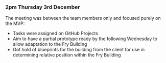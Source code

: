 ### 2pm Thursday 3rd December

The meeting was between the team members only and focused purely on the MVP:

* Tasks were assigned on GitHub Projects
* Aim to have a partial prototype ready by the following Wednesday to allow adaptation to the Fry Building
* Got hold of blueprints for the building from the client for use in determining relative position within the Fry Building
